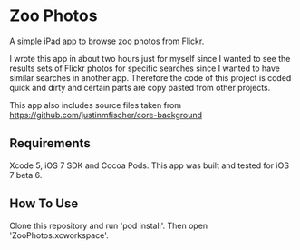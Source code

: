 Zoo Photos
=========

A simple iPad app to browse zoo photos from Flickr.

I wrote this app in about two hours just for myself since I wanted to see the results sets of Flickr photos for specific searches since I wanted to have similar searches in another app. Therefore the code of this project is coded quick and dirty and certain parts are copy pasted from other projects.

This app also includes source files taken from https://github.com/justinmfischer/core-background

Requirements
----------

Xcode 5, iOS 7 SDK and Cocoa Pods.
This app was built and tested for iOS 7 beta 6.

How To Use
----------

Clone this repository and run 'pod install'. Then open 'ZooPhotos.xcworkspace'.

